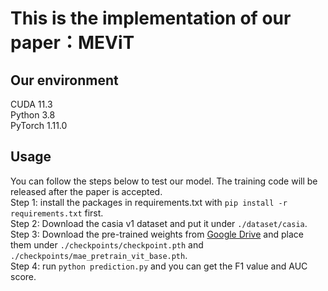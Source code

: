 # This is the implementation of our paper：MEViT

## Our environment
CUDA 11.3<br>
Python 3.8<br>
PyTorch 1.11.0<br>

## Usage
You can follow the steps below to test our model. The training code will be released after the paper is accepted.<br>
Step 1: install the packages in requirements.txt with ```pip install -r requirements.txt``` first.<br>
Step 2: Download the casia v1 dataset and put it under ```./dataset/casia```.<br>
Step 3: Download the pre-trained weights from [Google Drive](https://drive.google.com/drive/folders/17ylPvK9qxU4oDYIfqqQKfhItOcoGx5dR?usp=drive_link) and place them under ```./checkpoints/checkpoint.pth``` and ```./checkpoints/mae_pretrain_vit_base.pth```.<br>
Step 4: run ```python prediction.py``` and you can get the F1 value and AUC score.<br>
